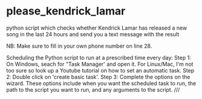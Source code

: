 # please_kendrick_lamar
python script which checks whether Kendrick Lamar has released a new song in the last 24 hours and send you a text message with the result

NB: Make sure to fill in your own phone number on line 28.

Scheduling the Python script to run at a prescribed time every day:
Step 1: On Windows, seach for "Task Manager' and open it. For Linux/Mac, I'm not too sure so look up a Youtube tutorial on how to set an automatic task.
Step 2: Double click on 'create basic task'.
Step 3: Complete the options on the wizard. These options include when you want the scheduled task to run, the path to the script you want to run, and any arguments to the script.
///
